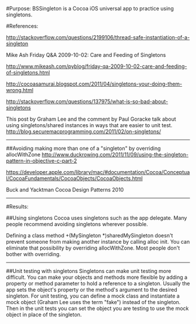 #Purpose:
BSSingleton is a Cocoa iOS universal app to practice using singletons.

#References:

<http://stackoverflow.com/questions/2199106/thread-safe-instantiation-of-a-singleton>

Mike Ash Friday Q&A 2009-10-02: Care and Feeding of Singletons

<http://www.mikeash.com/pyblog/friday-qa-2009-10-02-care-and-feeding-of-singletons.html>

<http://cocoasamurai.blogspot.com/2011/04/singletons-your-doing-them-wrong.html>

<http://stackoverflow.com/questions/137975/what-is-so-bad-about-singletons>

This post by Graham Lee and the comment by Paul Goracke talk about using singletons/shared instances in ways that are easier to unit test.
<http://blog.securemacprogramming.com/2011/02/on-singletons/>

---
##Avoiding making more than one of a "singleton" by overriding allocWithZone
<http://www.duckrowing.com/2011/11/09/using-the-singleton-pattern-in-objective-c-part-2>

<https://developer.apple.com/library/mac/#documentation/Cocoa/Conceptual/CocoaFundamentals/CocoaObjects/CocoaObjects.html>

Buck and Yacktman Cocoa Design Patterns 2010

---
#Results:

##Using singletons
Cocoa uses singletons such as the app delegate.
Many people recommend avoiding singletons wherever possible.

Defining a class method +(MySingleton *)sharedMySingleton doesn't prevent someone from making another instance by calling alloc init.
You can eliminate that possibility by overriding allocWithZone.
Most people don't bother with overriding.

---
##Unit testing with singletons
Singletons can make unit testing more difficult.
You can make your objects and methods more flexible by adding a property or method parameter to hold a reference to a singleton. 
Usually the app sets the object's property or the method's argument to the desired singleton.
For unit testing, you can define a mock class and instantiate a mock object (Graham Lee uses the term "fake") instead of the singleton. 
Then in the unit tests you can set the object you are testing to use the mock object in place of the singleton.
